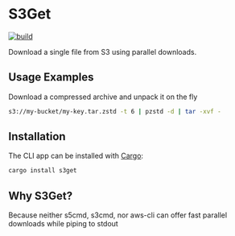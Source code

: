 # S3Get

[<img alt="build" src="https://img.shields.io/github/workflow/status/VeaaC/s3get/Shuffly%20CI/main?style=for-the-badge">](https://github.com/Veaac/s3get/actions?query=branch%3Amain)

Download a single file from S3 using parallel downloads.

## Usage Examples

Download a compressed archive and unpack it on the fly

```sh
s3://my-bucket/my-key.tar.zstd -t 6 | pzstd -d | tar -xvf -
```

## Installation

The CLI app can be installed with [Cargo](https://doc.rust-lang.org/cargo/getting-started/installation.html):

```sh
cargo install s3get
```

## Why S3Get?

Because neither s5cmd, s3cmd, nor aws-cli can offer fast parallel downloads while piping to stdout
